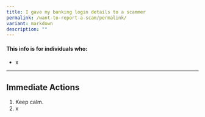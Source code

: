 ```yaml
---
title: I gave my banking login details to a scammer
permalink: /want-to-report-a-scam/permalink/
variant: markdown
description: ""
---
```

#### This info is for individuals who:  
* x

<hr>

## Immediate Actions  
1. Keep calm. 
2. x